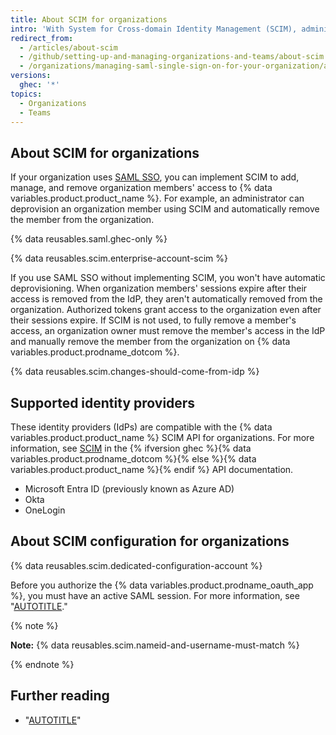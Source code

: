 ```yaml
---
title: About SCIM for organizations
intro: 'With System for Cross-domain Identity Management (SCIM), administrators can automate the exchange of user identity information between systems.'
redirect_from:
  - /articles/about-scim
  - /github/setting-up-and-managing-organizations-and-teams/about-scim
  - /organizations/managing-saml-single-sign-on-for-your-organization/about-scim
versions:
  ghec: '*'
topics:
  - Organizations
  - Teams
---
```


## About SCIM for organizations

If your organization uses [SAML SSO](/organizations/managing-saml-single-sign-on-for-your-organization/about-identity-and-access-management-with-saml-single-sign-on), you can implement SCIM to add, manage, and remove organization members' access to {% data variables.product.product_name %}. For example, an administrator can deprovision an organization member using SCIM and automatically remove the member from the organization.

{% data reusables.saml.ghec-only %}

{% data reusables.scim.enterprise-account-scim %}

If you use SAML SSO without implementing SCIM, you won't have automatic deprovisioning. When organization members' sessions expire after their access is removed from the IdP, they aren't automatically removed from the organization. Authorized tokens grant access to the organization even after their sessions expire. If SCIM is not used, to fully remove a member's access, an organization owner must remove the member's access in the IdP and manually remove the member from the organization on {% data variables.product.prodname_dotcom %}.

{% data reusables.scim.changes-should-come-from-idp %}

## Supported identity providers

These identity providers (IdPs) are compatible with the {% data variables.product.product_name %} SCIM API for organizations. For more information, see [SCIM](/rest/scim) in the {% ifversion ghec %}{% data variables.product.prodname_dotcom %}{% else %}{% data variables.product.product_name %}{% endif %} API documentation.
- Microsoft Entra ID (previously known as Azure AD)
- Okta
- OneLogin

## About SCIM configuration for organizations

{% data reusables.scim.dedicated-configuration-account %}

Before you authorize the {% data variables.product.prodname_oauth_app %}, you must have an active SAML session. For more information, see "[AUTOTITLE](/authentication/authenticating-with-saml-single-sign-on/about-authentication-with-saml-single-sign-on#about-oauth-apps-github-apps-and-saml-sso)."

{% note %}

**Note:** {% data reusables.scim.nameid-and-username-must-match %}

{% endnote %}

## Further reading

- "[AUTOTITLE](/organizations/granting-access-to-your-organization-with-saml-single-sign-on/viewing-and-managing-a-members-saml-access-to-your-organization)"
